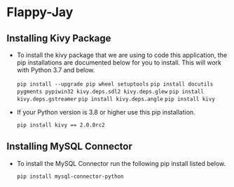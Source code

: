 # Flappy-Jay

## Installing Kivy Package
* To install the kivy package that we are using to code this application, the pip installations are documented below for you to install. This will work with Python 3.7 and below.

    `pip install --upgrade pip wheel setuptools`
    `pip install docutils pygments pypiwin32 kivy.deps.sdl2 kivy.deps.glew`
    `pip install kivy.deps.gstreamer`
    `pip install kivy.deps.angle`
    `pip install kivy`

* If your Python version is 3.8 or higher use this pip installation.

    `pip install kivy == 2.0.0rc2`

## Installing MySQL Connector
 * To install the MySQL Connector run the following pip install listed below.

    `pip install mysql-connector-python`
